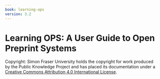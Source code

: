```yaml
---
book: learning-ops
version: 3.2
---
```


# Learning OPS: A User Guide to Open Preprint Systems

Copyright: Simon Fraser University holds the copyright for work produced by the Public Knowledge Project and has placed its documentation under a [Creative Commons Attribution 4.0 International License](https://creativecommons.org/licenses/by/4.0/).